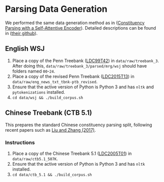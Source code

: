 # Parsing Data Generation
We performed the same data generation method as in ([Constituency Parsing with a Self-Attentive Encoder](https://aclanthology.org/P18-1249/)). Detailed descriptions can be found in ([their github](https://github.com/nikitakit/self-attentive-parser/tree/master/data)).
## English WSJ

1. Place a copy of the Penn Treebank
([LDC99T42](https://catalog.ldc.upenn.edu/LDC99T42)) in `data/raw/treebank_3`.
After doing this, `data/raw/treebank_3/parsed/mrg/wsj` should have folders
named `00`-`24`.
2. Place a copy of the revised Penn Treebank
([LDC2015T13](https://catalog.ldc.upenn.edu/LDC2015T13)) in
`data/raw/eng_news_txt_tbnk-ptb_revised`.
3. Ensure that the active version of Python is Python 3 and has `nltk` and
`pytokenizations` installed.
4. `cd data/wsj && ./build_corpus.sh`


## Chinese Treebank (CTB 5.1)

This prepares the standard Chinese constituency parsing split, following recent papers such as [Liu and Zhang (2017)](https://www.aclweb.org/anthology/Q17-1004/).

### Instructions

1. Place a copy of the Chinese Treebank 5.1
([LDC2005T01](https://catalog.ldc.upenn.edu/LDC2005T01)) in `data/raw/ctb5.1_507K`.
2. Ensure that the active version of Python is Python 3 and has `nltk` installed.
3. `cd data/ctb_5.1 && ./build_corpus.sh`
